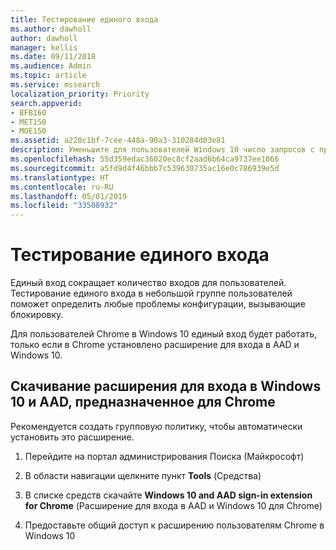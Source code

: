 ```yaml
---
title: Тестирование единого входа
ms.author: dawholl
author: dawholl
manager: kellis
ms.date: 09/11/2018
ms.audience: Admin
ms.topic: article
ms.service: mssearch
localization_priority: Priority
search.appverid:
- BFB160
- MET150
- MOE150
ms.assetid: a220c1bf-7cee-448a-90a3-310284d03e81
description: Уменьшите для пользователей Windows 10 число запросов с предложением войти в Поиск (Майкрософт) и Office 365
ms.openlocfilehash: 55d359edac36020ec8cf2aad6b64ca9737ee1066
ms.sourcegitcommit: a5fd9d4f46bbb7c539630735ac16e0c786939e5d
ms.translationtype: HT
ms.contentlocale: ru-RU
ms.lasthandoff: 05/01/2019
ms.locfileid: "33508932"
---
```

# <a name="test-single-sign-on"></a>Тестирование единого входа

Единый вход сокращает количество входов для пользователей. Тестирование единого входа в небольшой группе пользователей поможет определить любые проблемы конфигурации, вызывающие блокировку. 
  
Для пользователей Chrome в Windows 10 единый вход будет работать, только если в Chrome установлено расширение для входа в AAD и Windows 10. 
  
## <a name="download-the-windows-10-and-aad-sign-in-extension-for-chrome"></a>Скачивание расширения для входа в Windows 10 и AAD, предназначенное для Chrome

Рекомендуется создать групповую политику, чтобы автоматически установить это расширение.
  
1. Перейдите на портал администрирования Поиска (Майкрософт)
    
2. В области навигации щелкните пункт **Tools** (Средства)
    
3. В списке средств скачайте **Windows 10 and AAD sign-in extension for Chrome** (Расширение для входа в AAD и Windows 10 для Chrome)
    
4. Предоставьте общий доступ к расширению пользователям Chrome в Windows 10

  

